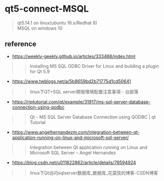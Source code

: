 # qt5-connect-MSQL
> qt5.14.1 on linux(ubuntu 16.x/Redhat 8)<br>
> MSQL on windows 10<br>


## reference 
-  https://weekly-geekly.github.io/articles/333468/index.html
>> Installing MS SQL ODBC Driver for Linux and building a plugin for Qt 5.9
-  https://www.twblogs.net/a/5b8659bd2b71775d1cd50641
>> linux下QT+SQL server開發環境配置注意事項 - 台部落
-  https://riptutorial.com/qt/example/31917/ms-sql-server-database-connection-using-qodbc
>> Qt - MS SQL Server Database Connection using QODBC | qt Tutorial
-  https://www.angelhernandezm.com/integration-between-qt-application-running-on-linux-and-microsoft-sql-server/
>>  Integration between Qt application running on Linux and Microsoft SQL Server – Angel Hernandez
-  https://blog.csdn.net/u011822862/article/details/78594924
>> linux下Qt访问sqlserver数据库_数据库_花莫弦的博客-CSDN博客

